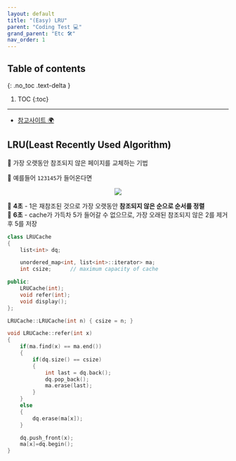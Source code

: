 ```yaml
---
layout: default
title: "(Easy) LRU"
parent: "Coding Test 💻"
grand_parent: "Etc 🛠"
nav_order: 1
---
```


## Table of contents
{: .no_toc .text-delta }

1. TOC
{:toc}

---

* [참고사이트 🌍](https://j2wooooo.tistory.com/121)

## LRU(Least Recently Used Algorithm)

🎈 가장 오랫동안 참조되지 않은 페이지를 교체하는 기법

🎈 예를들어 `123145`가 들어온다면

<p align="center">
  <img src="https://taehyungs-programming-blog.github.io/blog/assets/images/etc/coding-test/ct-8-1.jfif"/>
</p>

🎈 **4초** - 1은 재참조된 것으로 가장 오랫동안 **참조되지 않은 순으로 순서를 정렬**<br>
🎈 **6초** - cache가 가득차 5가 들어갈 수 없으므로, 가장 오래된 참조되지 않은 2를 제거 후 5를 저장

```cpp
class LRUCache
{
    list<int> dq;

    unordered_map<int, list<int>::iterator> ma;
    int csize;      // maximum capacity of cache

public:
    LRUCache(int);
    void refer(int);
    void display();
};

LRUCache::LRUCache(int n) { csize = n; }

void LRUCache::refer(int x)
{
    if(ma.find(x) == ma.end())
    {
        if(dq.size() == csize)
        {
            int last = dq.back();
            dq.pop_back();
            ma.erase(last);
        }
    }
    else
    {
        dq.erase(ma[x]);
    }

    dq.push_front(x);
    ma[x]=dq.begin();
}
```